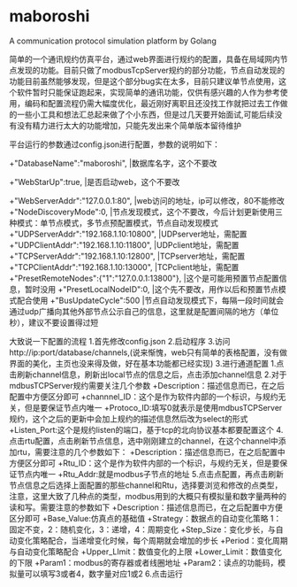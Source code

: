 # maboroshi
A communication protocol simulation platform by Golang

简单的一个通讯规约仿真平台，通过web界面进行规约的配置，具备在局域网内节点发现的功能。目前只做了modbusTcpServer规约的部分功能，节点自动发现的功能目前虽然能够发现，但是这个部分bug实在太多，目前只建议单节点使用，这个软件暂时只能保证跑起来，实现简单的通讯功能，仅供有感兴趣的人作为参考使用，编码和配置流程仍需大幅度优化，最近刚好离职且还没找工作就把过去工作做的一些小工具和想法汇总起来做了个小东西，但是过几天要开始面试,可能后续没有没有精力进行太大的功能增加，只能先发出来个简单版本留待维护

平台运行的参数通过config.json进行配置，参数的说明如下：

  +"DatabaseName":"maboroshi",                  |数据库名字，这个不要改
  
  +"WebStarUp":true,                            |是否启动web，这个不要改
  
  +"WebServerAddr":"127.0.0.1:80",              |web访问的地址，ip可以修改，80不能修改
  +"NodeDiscoveryMode":0,                       |节点发现模式，这个不要改，今后计划更新使用三种模式：单节点模式，多节点预配置模式，节点自动发现模式
  +"UDPServerAddr":"192.168.1.10:10800",        |UDPserver地址，需配置
  +"UDPClientAddr":"192.168.1.10:11800",        |UDPclient地址，需配置
  +"TCPServerAddr":"192.168.1.10:12800",        |TCPserver地址，需配置
  +"TCPClientAddr":"192.168.1.10:13000",        |TCPclient地址，需配置
  +"PresetRemoteNodes":{"1":"127.0.0.1:13800"}, |这个是可能用预置节点配置信息，暂时没用
  +"PresetLocalNodeID":0,                       |这个先不要改，用作以后和预置节点模式配合使用
  +"BusUpdateCycle":500                         |节点自动发现模式下，每隔一段时间就会通过udp广播向其他外部节点公示自己的信息，这里就是配置间隔的地方（单位秒），建议不要设置得过短

大致说一下配置的流程
  1.首先修改config.json
  2.启动程序
  3.访问http://ip:port/database/channels,(说来惭愧，web只有简单的表格配置，没有做界面的美化，主页也没来得及做，好在基本功能都已经实现)
  3.进行通道配置
    1.点击刷新channel信息，刷新出local节点的信息之后，点击添加channel信息
    2.对于mdbusTCPServer规约需要关注几个参数
      +Description：描述信息而已，在之后配置中方便区分即可
      +channnel_ID：这个是作为软件内部的一个标识，与规约无关，但是要保证节点内唯一
      +Protoco_ID:填写0就表示是使用mdbusTCPServer规约，这个之后的更新中会加上规约的描述信息然后改为select的形式
      +Listen_Port:这个是规约listen的端口，基于tcp的北向协议基本都要配置这个
  4.点击rtu配置，点击刷新节点信息，选中刚刚建立的channel，在这个channel中添加rtu，需要注意的几个参数如下：
      +Description：描述信息而已，在之后配置中方便区分即可
      +Rtu_ID：这个是作为软件内部的一个标识，与规约无关，但是要保证节点内唯一
      +Rtu_Addr:就是modbus子节点的地址
  5.点击点配置，再点击刷新节点信息之后选择上面配置的那些channel和Rtu，选择要浏览和修改的点类型，注意，这里大致了几种点的类型，modbus用到的大概只有模拟量和数字量两种的读和写。需要注意的参数如下
      +Description：描述信息而已，在之后配置中方便区分即可
      +Base_Value:仿真点的基础值
      +Strategy：数据点的自动变化策略 1：固定不变，2：随机变化，3：递增，4：周期变化
      +Step_Size：变化步长，与自动变化策略配合，当递增变化时候，每个周期就会增加的步长
      +Period：变化周期与自动变化策略配合
      +Upper_LImit：数值变化的上限
      +Lower_Limit：数值变化的下限
      +Param1：modbus的寄存器或者线圈地址
      +Param2：读点的功能码，模拟量可以填写3或者4，数字量对应1或2
  6.点击运行
